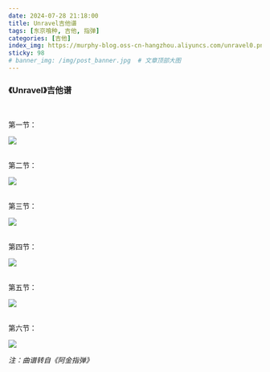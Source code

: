 ```yaml
---
date: 2024-07-28 21:18:00
title: Unravel吉他谱
tags: [东京喰种, 吉他, 指弹]
categories: [吉他]
index_img: https://murphy-blog.oss-cn-hangzhou.aliyuncs.com/unravel0.png    # 封面图
sticky: 98
# banner_img: /img/post_banner.jpg  # 文章顶部大图
---
```


### 《Unravel》吉他谱

</br>

第一节：

![](https://murphy-blog.oss-cn-hangzhou.aliyuncs.com/unravel1.png)

</br>
第二节：

![](https://murphy-blog.oss-cn-hangzhou.aliyuncs.com/unravel2.png)

</br>
第三节：

![](https://murphy-blog.oss-cn-hangzhou.aliyuncs.com/unravel3.png)

</br>
第四节：

![](https://murphy-blog.oss-cn-hangzhou.aliyuncs.com/unravel4.png)

</br>
第五节：

![](https://murphy-blog.oss-cn-hangzhou.aliyuncs.com/unravel5.png)

</br>
第六节：

![](https://murphy-blog.oss-cn-hangzhou.aliyuncs.com/unravel6.png)

*注：曲谱转自《阿金指弹》*
